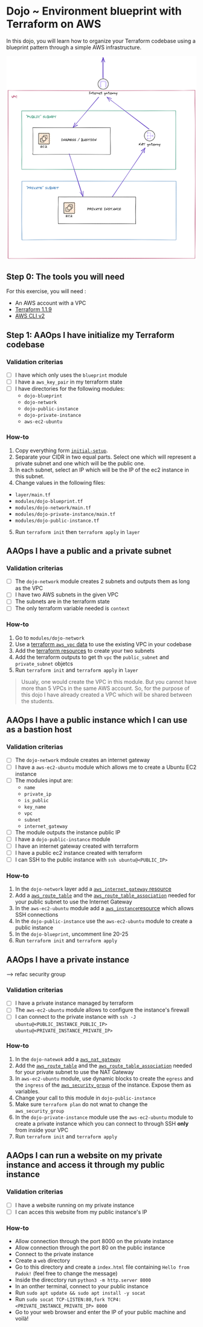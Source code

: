 # Dojo ~ Environment blueprint with Terraform on AWS

In this dojo, you will learn how to organize your Terraform codebase using a blueprint pattern through a simple AWS infrastructure.

![](./assets/dojo-tf-blueprint.png)

## Step 0: The tools you will need

For this exercise, you will need :

- An AWS account with a VPC
- [Terraform 1.1.9](https://learn.hashicorp.com/tutorials/terraform/install-cli)
- [AWS CLI v2](https://docs.aws.amazon.com/cli/latest/userguide/getting-started-install.html)

## Step 1: AAOps I have initialize my Terraform codebase

### Validation criterias

- [ ] I have which only uses the `blueprint` module
- [ ] I have a `aws_key_pair` in my terraform state
- [ ] I have directories for the following modules:
  - `dojo-blueprint`
  - `dojo-network`
  - `dojo-public-instance`
  - `dojo-private-instance`
  - `aws-ec2-ubuntu`

### How-to

1. Copy everything form [`initial-setup`](./initial-setup/).
2. Separate your CIDR in two equal parts. Select one which will represent a private subnet and one which will be the public one.
3. In each subnet, select an IP which will be the IP of the ec2 instance in this subnet.
4. Change values in the following files:

  - `layer/main.tf`
  - `modules/dojo-blueprint.tf`
  - `modules/dojo-network/main.tf`
  - `modules/dojo-private-instance/main.tf`
  - `modules/dojo-public-instance.tf`

5. Run `terraform init` then `terraform apply` in `layer`

## AAOps I have a public and a private subnet

### Validation criterias

- [ ] The `dojo-network` module creates 2 subnets and outputs them as long as the VPC
- [ ] I have two AWS subnets in the given VPC
- [ ] The subnets are in the terraform state
- [ ] The only terraform variable needed is `context`

### How-to

1. Go to `modules/dojo-network`
2. Use a [terraform `aws_vpc` data](https://registry.terraform.io/providers/hashicorp/aws/latest/docs/data-sources/vpc) to use the existing VPC in your codebase
3. Add the [terraform resources](https://registry.terraform.io/providers/hashicorp/aws/2.43.0/docs/resources/subnet) to create your two subnets
4. Add the terraform outputs to get th `vpc` the `public_subnet` and `private_subnet` objetcs
5. Run `terraform init` and `terraform apply` in `layer`

> Usualy, one would create the VPC in this module. But you cannot have more than 5 VPCs in the same AWS account. 
> So, for the purpose of this dojo I have already created a VPC which will be shared between the students.

## AAOps I have a public instance which I can use as a bastion host

### Validation criterias

- [ ] The `dojo-network` mdoule creates an internet gateway
- [ ] I have a `aws-ec2-ubuntu` module which allows me to create a Ubuntu EC2 instance
- [ ] The modules input are:
  - `name`
  - `private_ip`
  - `is_public`
  - `key_name`
  - `vpc`
  - `subnet`
  - `internet_gateway`
- [ ] The module outputs the instance public IP
- [ ] I have a `dojo-public-instance` module
- [ ] I have an internet gateway created with terraform
- [ ] I have a public ec2 instance created with terraform
- [ ] I can SSH to the public instance with `ssh ubuntu@<PUBLIC_IP>`

### How-to

1. In the `dojo-network` layer add a [`aws_internet_gateway` resource](https://registry.terraform.io/providers/hashicorp/aws/latest/docs/resources/internet_gateway)
2. Add a [`aws_route_table`](https://registry.terraform.io/providers/hashicorp/aws/latest/docs/resources/route_table) and the [`aws_route_table_association`](https://registry.terraform.io/providers/hashicorp/aws/latest/docs/resources/route_table_association) needed for your public subnet to use the Internet Gateway
3. In the `aws-ec2-ubuntu` module add a [`aws_instance`resource](https://registry.terraform.io/providers/hashicorp/aws/latest/docs/resources/instance) which allows SSH connections
4. In the `dojo-public-instance` use the `aws-ec2-ubuntu` module to create a public instance
5. In the `dojo-blueprint`, uncomment line 20-25
6. Run `terraform init` and `terraform apply`

## AAOps I have a private instance
--> refac security group

### Validation criterias

- [ ] I have a private instance managed by terraform
- [ ] The `aws-ec2-ubuntu` module allows to configure the instance's firewall
- [ ] I can connect to the private instance with `ssh -J ubuntu@<PUBLIC_INSTANCE_PUBLIC_IP> ubuntu@<PRIVATE_INSTANCE_PRIVATE_IP>`

### How-to

1. In the `dojo-natewok` add a [`aws_nat_gateway`](https://registry.terraform.io/providers/hashicorp/aws/latest/docs/resources/nat_gateway)
2. Add the [`aws_route_table`](https://registry.terraform.io/providers/hashicorp/aws/latest/docs/resources/route_table) and the [`aws_route_table_association`](https://registry.terraform.io/providers/hashicorp/aws/latest/docs/resources/route_table_association) needed for your private subnet to use the NAT Gateway
3. In `aws-ec2-ubuntu` module, use dynamic blocks to create the `egress` and the `ingress` of the [`aws_security_group`](https://registry.terraform.io/providers/hashicorp/aws/latest/docs/resources/security_group) of the instance. Expose them as variables.
4. Change your call to this module in `dojo-public-instance`
5. Make sure `terraform plan` do not wnat to change the `aws_security_group`
6. In the `dojo-private-instance` module use the `aws-ec2-ubuntu` module to create a private instance which you can connect to through SSH **only** from inside your VPC
7. Run `terraform init` and `terraform apply`

## AAOps I can run a website on my private instance and access it through my public instance

### Validation criterias

- [ ] I have a website running on my private instance
- [ ] I can acces this website from my public instance's IP

### How-to

- Allow connection through the port 8000 on the private instance
- Allow connection through the port 80 on the public instance
- Connect to the private instance
- Create a `web` directory
- Go to this directory and create a `index.html` file containing `Hello from Padok!` (feel free to change the message)
- Inside the direcctory run `python3 -m http.server 8000`
- In an onther terminal, connect to your public instance
- Run `sudo apt update && sudo apt install -y socat`
- Run `sudo socat TCP-LISTEN:80,fork TCP4:<PRIVATE_INSTANCE_PRIVATE_IP> 8000`
- Go to your web browser and enter the IP of your public machine and voilà!
